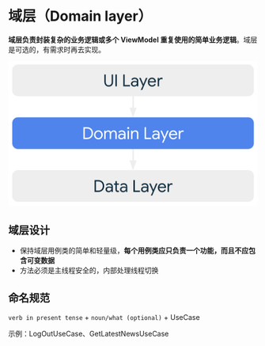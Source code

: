 # 域层（Domain layer）

**域层负责封装复杂的业务逻辑或多个 ViewModel 重复使用的简单业务逻辑**。域层是可选的，有需求时再去实现。

<img 
    src="/Android/Architecture/assets/mad-arch-overview-domain.png"
    alt="Architecture Domain"
    width="666">

## 域层设计

* 保持域层用例类的简单和轻量级，**每个用例类应只负责一个功能，而且不应包含可变数据**
* 方法必须是主线程安全的，内部处理线程切换

## 命名规范

`verb in present tense` + `noun/what (optional)` + UseCase

示例：LogOutUseCase、GetLatestNewsUseCase
